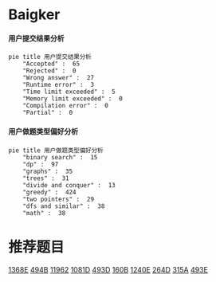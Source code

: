 # Baigker

<!-- tabs:start -->



#### **用户提交结果分析**

```mermaid
pie title 用户提交结果分析
    "Accepted" :  65
    "Rejected" :  0
    "Wrong answer" :  27
    "Runtime error" :  3
    "Time limit exceeded" :  5
    "Memory limit exceeded" :  0
    "Compilation error" :  0
    "Partial" :  0
```

#### **用户做题类型偏好分析**

```mermaid
pie title 用户做题类型偏好分析
    "binary search" :  15
    "dp" :  97
    "graphs" :  35
    "trees" :  31
    "divide and conquer" :  13
    "greedy" :  424
    "two pointers" :  29
    "dfs and similar" :  38
    "math" :  38
```



<!-- tabs:end -->
# 推荐题目
[1368E](https://codeforces.com/contest/1368/problem/E)
[494B](https://codeforces.com/contest/494/problem/B)
[11962](https://codeforces.com/contest/1196/problem/2)
[1081D](https://codeforces.com/contest/1081/problem/D)
[493D](https://codeforces.com/contest/493/problem/D)
[160B](https://codeforces.com/contest/160/problem/B)
[1240E](https://codeforces.com/contest/1240/problem/E)
[264D](https://codeforces.com/contest/264/problem/D)
[315A](https://codeforces.com/contest/315/problem/A)
[493E](https://codeforces.com/contest/493/problem/E)
